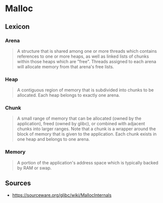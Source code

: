 # Malloc

## Lexicon

### Arena
> A structure that is shared among one or more threads which contains references to one or more heaps, as well as linked lists of chunks within those heaps which are "free". Threads assigned to each arena will allocate memory from that arena's free lists.

### Heap
> A contiguous region of memory that is subdivided into chunks to be allocated. Each heap belongs to exactly one arena.

### Chunk
> A small range of memory that can be allocated (owned by the application), freed (owned by glibc), or combined with adjacent chunks into larger ranges. Note that a chunk is a wrapper around the block of memory that is given to the application. Each chunk exists in one heap and belongs to one arena.

### Memory
> A portion of the application's address space which is typically backed by RAM or swap.

## Sources
- <https://sourceware.org/glibc/wiki/MallocInternals>
